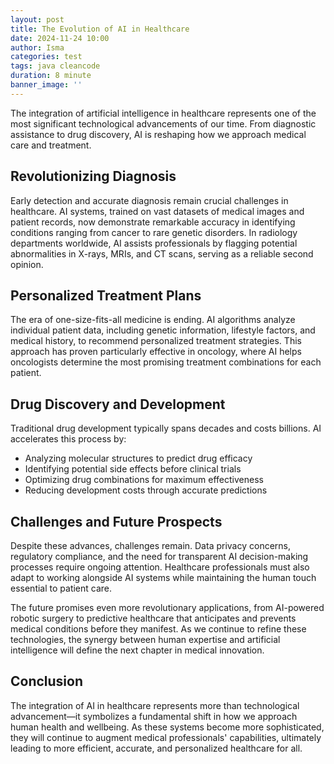 ```yaml
---
layout: post
title: The Evolution of AI in Healthcare
date: 2024-11-24 10:00
author: Isma
categories: test
tags: java cleancode
duration: 8 minute
banner_image: ''
---
```


The integration of artificial intelligence in healthcare represents one of the most significant technological advancements of our time. From diagnostic assistance to drug discovery, AI is reshaping how we approach medical care and treatment.

## Revolutionizing Diagnosis

Early detection and accurate diagnosis remain crucial challenges in healthcare. AI systems, trained on vast datasets of medical images and patient records, now demonstrate remarkable accuracy in identifying conditions ranging from cancer to rare genetic disorders. In radiology departments worldwide, AI assists professionals by flagging potential abnormalities in X-rays, MRIs, and CT scans, serving as a reliable second opinion.

## Personalized Treatment Plans

The era of one-size-fits-all medicine is ending. AI algorithms analyze individual patient data, including genetic information, lifestyle factors, and medical history, to recommend personalized treatment strategies. This approach has proven particularly effective in oncology, where AI helps oncologists determine the most promising treatment combinations for each patient.

## Drug Discovery and Development

Traditional drug development typically spans decades and costs billions. AI accelerates this process by:

* Analyzing molecular structures to predict drug efficacy
* Identifying potential side effects before clinical trials
* Optimizing drug combinations for maximum effectiveness
* Reducing development costs through accurate predictions

## Challenges and Future Prospects

Despite these advances, challenges remain. Data privacy concerns, regulatory compliance, and the need for transparent AI decision-making processes require ongoing attention. Healthcare professionals must also adapt to working alongside AI systems while maintaining the human touch essential to patient care.

The future promises even more revolutionary applications, from AI-powered robotic surgery to predictive healthcare that anticipates and prevents medical conditions before they manifest. As we continue to refine these technologies, the synergy between human expertise and artificial intelligence will define the next chapter in medical innovation.

## Conclusion

The integration of AI in healthcare represents more than technological advancement—it symbolizes a fundamental shift in how we approach human health and wellbeing. As these systems become more sophisticated, they will continue to augment medical professionals' capabilities, ultimately leading to more efficient, accurate, and personalized healthcare for all.
